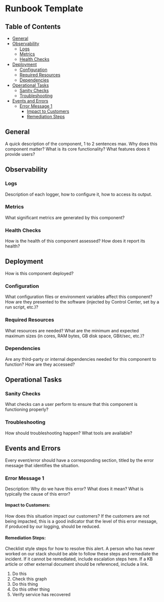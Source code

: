 # Runbook Template

## Table of Contents

* [General](#general)
* [Observability](#observability)
    * [Logs](#logs)
    * [Metrics](#metrics)
    * [Health Checks](#health-checks)
* [Deployment](#deployment)
    * [Configuration](#configuration)
    * [Required Resources](#required-resources)
    * [Dependencies](#dependencies)
* [Operational Tasks](#operational-tasks)
    * [Sanity Checks](#sanity-checks)
    * [Troubleshooting](#troubleshooting)
* [Events and Errors](#events-and-errors)
    * [Error Message 1](#error-message-1)
        * [Impact to Customers](#impact-to-customers)
        * [Remediation Steps](#remediation-steps)

## General
A quick description of the component,  1 to 2 sentences max.  Why does this
component matter?  What is its core functionality?  What features does it
provide users?

## Observability

### Logs
Description of each logger, how to configure it, how to access its output.

### Metrics
What significant metrics are generated by this component?

### Health Checks
How is the health of this component assessed? How does it report its health?

## Deployment
How is this component deployed?

### Configuration
What configuration files or environment variables affect this component? How
are they presented to the software (injected by Control Center, set by a run
script, etc.)?

### Required Resources
What resources are needed? What are the minimum and expected maximum sizes (in
cores, RAM bytes, GB disk space, GBit/sec, etc.)?

### Dependencies
Are any third-party or internal dependencies needed for this component to
function? How are they accessed?

## Operational Tasks

### Sanity Checks
What checks can a user perform to ensure that this component is functioning
properly?

### Troubleshooting
How should troubleshooting happen? What tools are available?

## Events and Errors

Every event/error should have a corresponding section, titled by the error
message that identifies the situation.

### Error Message 1
Description:  Why do we have this error?  What does it mean?  What is typically
the cause of this error?

#### Impact to Customers:
How does this situation impact our customers?  If the customers are not being
impacted, this is a good indicator that the level of this error message, if
produced by our logging, should be reduced.

#### Remediation Steps:
Checklist style steps for how to resolve this alert.  A person who has never
worked on our stack should be able to follow these steps and remediate the
incident.  If it cannot be remediated, include escalation steps here. If a KB
article or other external document should be referenced, include a link.
 1. Do this
 2. Check this graph
 3. Do this thing
 4. Do this other thing
 5. Verify service has recovered
